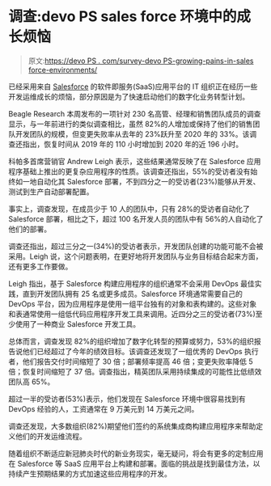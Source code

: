 # 调查:devo PS sales force 环境中的成长烦恼

> 原文:[https://devo PS . com/survey-devo PS-growing-pains-in-sales force-environments/](https://devops.com/survey-devops-growing-pains-in-salesforce-environments/)

已经采用来自 [Salesforce](https://www.salesforce.com) 的软件即服务(SaaS)应用平台的 IT 组织正在经历一些开发运维成长的烦恼，部分原因是为了快速启动他们的数字化业务转型计划。

Beagle Research 本周发布的一项针对 230 名高管、经理和销售团队成员的调查显示，与一年前进行的类似调查相比，虽然 82%的人增加或保持了他们的销售团队开发团队的规模，但变更失败率从去年的 23%跃升至 2020 年的 33%。该调查还指出，恢复时间从 2019 年的 110 小时增加到 2020 年的近 196 小时。

科帕多首席营销官 Andrew Leigh 表示，这些结果通常反映了在 Salesforce 应用程序基础上推出的更复杂应用程序的性质。该调查还指出，55%的受访者没有始终如一地自动化其 Salesforce 部署，不到四分之一的受访者(23%)能够从开发、测试到生产自动部署配置。

事实上，调查发现，在成员少于 10 人的团队中，只有 28%的受访者自动化了 Salesforce 部署，相比之下，超过 100 名开发人员的团队中有 56%的人自动化了他们的部署。

调查还指出，超过三分之一(34%)的受访者表示，开发团队创建的功能可能不会被采用。Leigh 说，这个问题表明，在更好地将开发团队与业务目标结合起来方面，还有更多工作要做。

Leigh 指出，基于 Salesforce 构建应用程序的组织通常不会采用 DevOps 最佳实践，直到开发团队拥有 25 名或更多成员。Salesforce 环境通常需要自己的 DevOps 平台，因为应用程序是使用一组平台独有的对象和表构建的。这些对象和表通常使用一组低代码应用程序开发工具来调用。近四分之三的受访者(73%)至少使用了一种商业 Salesforce 开发工具。

总体而言，调查发现 82%的组织增加了数字化转型的预算或努力，53%的组织报告说他们已经超过了今年的绩效目标。该调查还发现了一组优秀的 DevOps 执行者，他们报告交付时间缩短了 30 倍；部署频率提高 46 倍；变更失败率降低 5 倍；恢复时间缩短了 37 倍。调查指出，精英团队采用持续集成的可能性比低绩效团队高 65%。

超过一半的受访者(53%)表示，他们发现在 Salesforce 环境中很容易找到有 DevOps 经验的人，工资通常在 9 万美元到 14 万美元之间。

调查还发现，大多数组织(82%)期望他们签约的系统集成商构建应用程序来帮助定义他们的开发运维流程。

随着组织不断适应新冠肺炎时代的新业务现实，毫无疑问，将会有更多的定制应用在 Salesforce 等 SaaS 应用平台上构建和部署。面临的挑战是找到最佳方法，以持续产生预期结果的方式加速这些应用程序的开发。